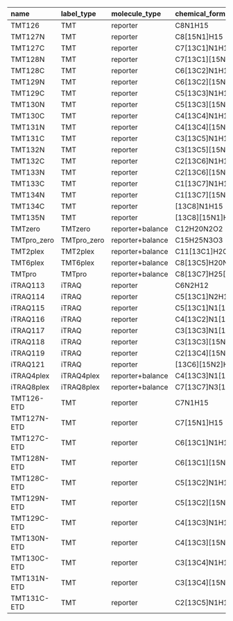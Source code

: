 |     name    | label_type   | molecule_type    | chemical_formula      |   ion_mz |   neutral_mass |
|:------------|:-------------|:-----------------|:----------------------|---------:|---------------:|
| TMT126      | TMT          | reporter         | C8N1H15               |  126.128 |                |
| TMT127N     | TMT          | reporter         | C8[15N1]H15           |  127.125 |                |
| TMT127C     | TMT          | reporter         | C7[13C1]N1H15         |  127.131 |                |
| TMT128N     | TMT          | reporter         | C7[13C1][15N1]H15     |  128.128 |                |
| TMT128C     | TMT          | reporter         | C6[13C2]N1H15         |  128.134 |                |
| TMT129N     | TMT          | reporter         | C6[13C2][15N1]H15     |  129.131 |                |
| TMT129C     | TMT          | reporter         | C5[13C3]N1H15         |  129.138 |                |
| TMT130N     | TMT          | reporter         | C5[13C3][15N1]H15     |  130.135 |                |
| TMT130C     | TMT          | reporter         | C4[13C4]N1H15         |  130.141 |                |
| TMT131N     | TMT          | reporter         | C4[13C4][15N1]H15     |  131.138 |                |
| TMT131C     | TMT          | reporter         | C3[13C5]N1H15         |  131.144 |                |
| TMT132N     | TMT          | reporter         | C3[13C5][15N1]H15     |  132.142 |                |
| TMT132C     | TMT          | reporter         | C2[13C6]N1H15         |  122.148 |                |
| TMT133N     | TMT          | reporter         | C2[13C6][15N1]H15     |  133.145 |                |
| TMT133C     | TMT          | reporter         | C1[13C7]N1H15         |  133.151 |                |
| TMT134N     | TMT          | reporter         | C1[13C7][15N1]H15     |  134.148 |                |
| TMT134C     | TMT          | reporter         | [13C8]N1H15           |  134.155 |                |
| TMT135N     | TMT          | reporter         | [13C8][15N1]H15       |  135.152 |                |
| TMTzero     | TMTzero      | reporter+balance | C12H20N2O2            |  225.16  |        224.152 |
| TMTpro_zero | TMTpro_zero  | reporter+balance | C15H25N3O3            |  296.197 |        295.19  |
| TMT2plex    | TMT2plex     | reporter+balance | C11[13C1]H20N2O2      |  226.163 |        225.156 |
| TMT6plex    | TMT6plex     | reporter+balance | C8[13C5]H20N1[15N1]O2 |  230.17  |        229.163 |
| TMTpro      | TMTpro       | reporter+balance | C8[13C7]H25[15N2]N1O3 |  305.214 |        304.207 |
| iTRAQ113    | iTRAQ        | reporter         | C6N2H12               |  113.108 |                |
| iTRAQ114    | iTRAQ        | reporter         | C5[13C1]N2H12         |  114.111 |                |
| iTRAQ115    | iTRAQ        | reporter         | C5[13C1]N1[15N1]H12   |  115.108 |                |
| iTRAQ116    | iTRAQ        | reporter         | C4[13C2]N1[15N1]H12   |  116.112 |                |
| iTRAQ117    | iTRAQ        | reporter         | C3[13C3]N1[15N1]H12   |  117.115 |                |
| iTRAQ118    | iTRAQ        | reporter         | C3[13C3][15N2]H12     |  118.112 |                |
| iTRAQ119    | iTRAQ        | reporter         | C2[13C4][15N2]H12     |  119.115 |                |
| iTRAQ121    | iTRAQ        | reporter         | [13C6][15N2]H12       |  121.122 |                |
| iTRAQ4plex  | iTRAQ4plex   | reporter+balance | C4[13C3]N1[15N1]O1H12 |  145.109 |        144.102 |
| iTRAQ8plex  | iTRAQ8plex   | reporter+balance | C7[13C7]N3[15N1]O3H24 |  305.213 |        304.205 |
| TMT126-ETD  | TMT          | reporter         | C7N1H15               |  114.128 |                |
| TMT127N-ETD | TMT          | reporter         | C7[15N1]H15           |  115.125 |                |
| TMT127C-ETD | TMT          | reporter         | C6[13C1]N1H15         |  114.128 |                |
| TMT128N-ETD | TMT          | reporter         | C6[13C1][15N1]H15     |  115.125 |                |
| TMT128C-ETD | TMT          | reporter         | C5[13C2]N1H15         |  116.134 |                |
| TMT129N-ETD | TMT          | reporter         | C5[13C2][15N1]H15     |  117.131 |                |
| TMT129C-ETD | TMT          | reporter         | C4[13C3]N1H15         |  116.134 |                |
| TMT130N-ETD | TMT          | reporter         | C4[13C3][15N1]H15     |  117.131 |                |
| TMT130C-ETD | TMT          | reporter         | C3[13C4]N1H15         |  118.141 |                |
| TMT131N-ETD | TMT          | reporter         | C3[13C4][15N1]H15     |  119.138 |                |
| TMT131C-ETD | TMT          | reporter         | C2[13C5]N1H15         |  118.141 |                |
